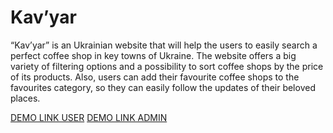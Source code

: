 # Kav’yar

“Kav’yar” is an Ukrainian website that will help the users to easily search a perfect coffee shop in key towns of Ukraine. The website offers a big variety of filtering options and a possibility to sort coffee shops by the price of its products. Also, users can add their favourite coffee shops to the favourites category, so they can easily follow the updates of their beloved places.

[DEMO LINK USER](https://kolya-movchan.github.io/kavyar/)
[DEMO LINK ADMIN](https://kolya-movchan.github.io/kavyar/#/admin)
